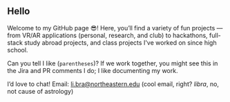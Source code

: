 ## Hello

Welcome to my GitHub page 😎!
Here, you’ll find a variety of fun projects — from VR/AR applications (personal, research, and club) to hackathons, full-stack study abroad projects, and class projects I've worked on since high school. 

Can you tell I like (`parentheses`)? If we work together, you might see this in the Jira and PR comments I do; I like documenting my work.

I’d love to chat!
Email: li.bra@northeastern.edu (cool email, right? *libra*, no, not cause of astrology)

<!--
**bradylii/bradylii** is a ✨ _special_ ✨ repository because its `README.md` (this file) appears on your GitHub profile.

Here are some ideas to get you started:

- 🔭 I’m currently working on ...
- 🌱 I’m currently learning ...
- 👯 I’m looking to collaborate on ...
- 🤔 I’m looking for help with ...
- 💬 Ask me about ...
- 📫 How to reach me: ...
- 😄 Pronouns: ...
- ⚡ Fun fact: ...
-->
